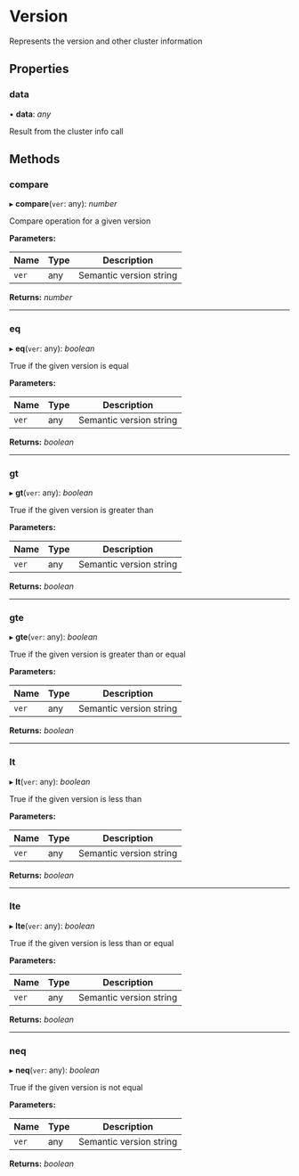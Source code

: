 # Version

Represents the version and other cluster information

## Properties

###  data

• **data**: *any*

Result from the cluster info call

## Methods

###  compare

▸ **compare**(`ver`: any): *number*

Compare operation for a given version

**Parameters:**

Name | Type | Description |
------ | ------ | ------ |
`ver` | any | Semantic version string  |

**Returns:** *number*

___

###  eq

▸ **eq**(`ver`: any): *boolean*

True if the given version is equal

**Parameters:**

Name | Type | Description |
------ | ------ | ------ |
`ver` | any | Semantic version string  |

**Returns:** *boolean*

___

###  gt

▸ **gt**(`ver`: any): *boolean*

True if the given version is greater than

**Parameters:**

Name | Type | Description |
------ | ------ | ------ |
`ver` | any | Semantic version string  |

**Returns:** *boolean*

___

###  gte

▸ **gte**(`ver`: any): *boolean*

True if the given version is greater than or equal

**Parameters:**

Name | Type | Description |
------ | ------ | ------ |
`ver` | any | Semantic version string  |

**Returns:** *boolean*

___

###  lt

▸ **lt**(`ver`: any): *boolean*

True if the given version is less than

**Parameters:**

Name | Type | Description |
------ | ------ | ------ |
`ver` | any | Semantic version string  |

**Returns:** *boolean*

___

###  lte

▸ **lte**(`ver`: any): *boolean*

True if the given version is less than or equal

**Parameters:**

Name | Type | Description |
------ | ------ | ------ |
`ver` | any | Semantic version string  |

**Returns:** *boolean*

___

###  neq

▸ **neq**(`ver`: any): *boolean*

True if the given version is not equal

**Parameters:**

Name | Type | Description |
------ | ------ | ------ |
`ver` | any | Semantic version string  |

**Returns:** *boolean*
